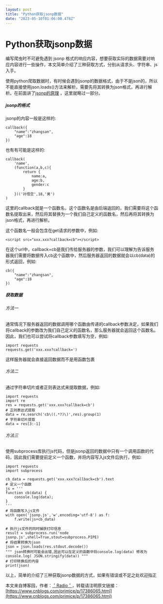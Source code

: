 ```yaml
---
layout: post
title: "Python获取jsonp数据"
date: "2023-05-10T01:06:00.478Z"
---
```

Python获取jsonp数据
===============

编写爬虫时不可避免遇到 jsonp 格式的响应内容，想要获取实际的数据需要对响应内容进行一些操作，本文简单介绍了三种获取方式，分别从请求头、字符串、js 入手。

使用python爬取数据时，有时候会遇到jsonp的数据格式，由于不是json的，所以不能直接使用json.loads()方法来解析，需要先将其转换为json格式，再进行解析。在前面讲了[jsonp的原理](https://www.cnblogs.com/primice/p/17384564.html) ，这里就略过一部分。

##### jsonp的格式

jsonp的内容一般是这样的:

    callback({
        "name":"zhangsan",
        "age":18
    })
    

也有有可能是这样的:

    callback(
        'name',
        (function(a,b,c){
            return {
                name:a,
                age:b,
                gender:c
            }
        })('孙悟空',18,'男')
    )
    

这里的callback就是一个函数名，这个函数名是由后端返回的，我们需要将这个函数名提取出来，然后将其替换为一个我们自己定义的函数名，然后再将其转换为json格式，再进行解析。

这个函数名一般会包含在get请求的参数中，例如:

    <script src="xxx.xxx?callback=cb"></script>
    

在这个url中，callback=cb是我们传给服务器的参数，我们可以理解为告诉服务器我们需要将数据传入cb这个函数中，然后服务器返回的数据就会以cb(data)的形式返回，例如:

    cb({
        "name":"zhangsan",
        "age":18
    })
    

##### 获取数据

###### 方法一

通常情况下服务器返回的数据调用哪个函数由传递的callback参数决定，如果我们将callback的参数改为我们自己定义的函数名，那么服务器就会返回这个函数名。  
因此，我们也可以尝试将callback参数填写为空，例如:

    import requests
    requests.get('xxx.xxx?callback=')
    

这样服务器就会直接返回数据而不是用函数包裹

###### 方法二

通过字符串切片或者正则表达式来提取数据，例如:

    
    import requests
    import re
    res = requests.get('xxx.xxx?callback=cb')
    # 正则表达式提取
    data = re.search('cb\((.*?)\)',res).group(1)
    # 字符串切片提取
    data = res[3:-1] 
    

###### 方法三

使用subprocess库执行js代码，但是jsonp返回的数据中只有一个调用函数的代码，因此我们需要提前定义一个函数，并将内容写入js文件后执行，例如:

    import requests
    import subprocess
    
    cb_data = requests.get('xxx.xxx?callback=cb').text
    # 定义一个函数
    js = '''   
    function cb(data) {
        console.log(data);
    }
    '''
    # 将函数写入js文件
    with open('jsonp.js','w',encoding='utf-8') as f:
        f.write(js+cb_data)
    
    # 执行js文件的同时捕获打印信息
    result = subprocess.run('node jsonp.js',shell=True,stout=subprocess.PIPE)
    # 将结果转换为json
    json = json.loads(res.stdout.decode())
    """ json转换时可能会出错,因此可以在定义的函数中将console.log(data) 修改为 console.log( JSON.stringify(data)) """
    # 打印转换后的内容
    print(json)
    

以上，简单的介绍了三种获取jsonp数据的方式，如果有错误或不足之处欢迎指正

本文来自博客园，作者：[＇Radio＇](https://www.cnblogs.com/primice/)，转载请注明原文链接：[https://www.cnblogs.com/primice/p/17386065.html](https://www.cnblogs.com/primice/p/17386065.html)
